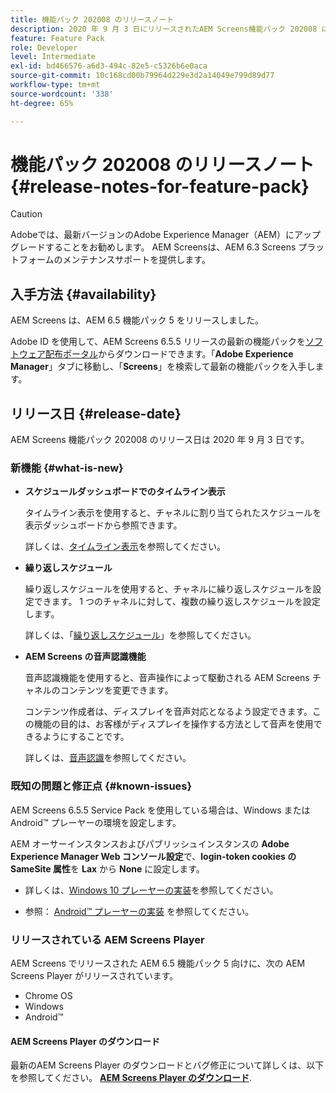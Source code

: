 ```yaml
---
title: 機能パック 202008 のリリースノート
description: 2020 年 9 月 3 日にリリースされたAEM Screens機能パック 202008 について説明します。
feature: Feature Pack
role: Developer
level: Intermediate
exl-id: bd466576-a6d3-494c-82e5-c5326b6e0aca
source-git-commit: 10c168cd00b79964d229e3d2a14049e799d89d77
workflow-type: tm+mt
source-wordcount: '338'
ht-degree: 65%

---
```


# 機能パック 202008 のリリースノート {#release-notes-for-feature-pack}

>[!CAUTION]
>
>Adobeでは、最新バージョンのAdobe Experience Manager（AEM）にアップグレードすることをお勧めします。 AEM Screensは、AEM 6.3 Screens プラットフォームのメンテナンスサポートを提供します。

## 入手方法 {#availability}

AEM Screens は、AEM 6.5 機能パック 5 をリリースしました。

Adobe ID を使用して、AEM Screens 6.5.5 リリースの最新の機能パックを[ソフトウェア配布ポータル](https://experience.adobe.com/#/downloads/content/software-distribution/en/aem.html)からダウンロードできます。「**Adobe Experience Manager**」タブに移動し、「**Screens**」を検索して最新の機能パックを入手します。

## リリース日 {#release-date}

AEM Screens 機能パック 202008 のリリース日は 2020 年 9 月 3 日です。

### 新機能 {#what-is-new}

* **スケジュールダッシュボードでのタイムライン表示**

  タイムライン表示を使用すると、チャネルに割り当てられたスケジュールを表示ダッシュボードから参照できます。

  詳しくは、[タイムライン表示](/help/user-guide/channel-assignment-latest-fp.md#timeline-view)を参照してください。

* **繰り返しスケジュール**

  繰り返しスケジュールを使用すると、チャネルに繰り返しスケジュールを設定できます。 1 つのチャネルに対して、複数の繰り返しスケジュールを設定します。

  詳しくは、「[繰り返しスケジュール](/help/user-guide/channel-assignment-latest-fp.md#recurrence-schedule)」を参照してください。

* **AEM Screens の音声認識機能**

  音声認識機能を使用すると、音声操作によって駆動される AEM Screens チャネルのコンテンツを変更できます。

  コンテンツ作成者は、ディスプレイを音声対応となるよう設定できます。この機能の目的は、お客様がディスプレイを操作する方法として音声を使用できるようにすることです。

  詳しくは、[音声認識](voice-recognition.md)を参照してください。

### 既知の問題と修正点 {#known-issues}

AEM Screens 6.5.5 Service Pack を使用している場合は、Windows または Android™ プレーヤーの環境を設定します。

AEM オーサーインスタンスおよびパブリッシュインスタンスの **Adobe Experience Manager Web コンソール設定**&#x200B;で、**login-token cookies の SameSite 属性**&#x200B;を **Lax** から **None** に設定します。

* 詳しくは、[Windows 10 プレーヤーの実装](implementing-windows-player.md#fp-environment-setup)を参照してください。

* 参照： [Android™ プレーヤーの実装](implementing-android-player.md#fp-environment-setup) を参照してください。

### リリースされている AEM Screens Player

AEM Screens でリリースされた AEM 6.5 機能パック 5 向けに、次の AEM Screens Player がリリースされています。

* Chrome OS
* Windows
* Android™

#### AEM Screens Player のダウンロード 

最新のAEM Screens Player のダウンロードとバグ修正について詳しくは、以下を参照してください。 **[AEM Screens Player のダウンロード](https://download.macromedia.com/screens/index.html)**.
